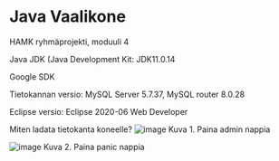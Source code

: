 # Java Vaalikone
HAMK ryhmäprojekti, moduuli 4



Java JDK (Java Development Kit: JDK11.0.14

Google SDK

Tietokannan versio: MySQL Server 5.7.37, MySQL router 8.0.28

Eclipse versio: Eclipse 2020-06 Web Developer


Miten ladata tietokanta koneelle?
![image](https://user-images.githubusercontent.com/67522407/163944137-ca32da01-34f9-49f9-b8c1-b0ddde4b9d49.png)
Kuva 1. Paina admin nappia

![image](https://user-images.githubusercontent.com/67522407/163944327-c559a670-8a77-42d5-8f26-9385abb88817.png)
Kuva 2. Paina panic nappia


